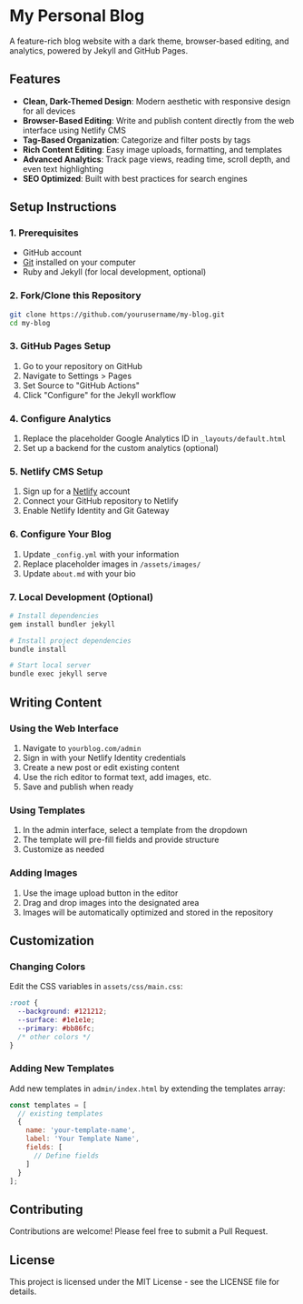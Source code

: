 # My Personal Blog

A feature-rich blog website with a dark theme, browser-based editing, and analytics, powered by Jekyll and GitHub Pages.

## Features

- **Clean, Dark-Themed Design**: Modern aesthetic with responsive design for all devices
- **Browser-Based Editing**: Write and publish content directly from the web interface using Netlify CMS
- **Tag-Based Organization**: Categorize and filter posts by tags
- **Rich Content Editing**: Easy image uploads, formatting, and templates
- **Advanced Analytics**: Track page views, reading time, scroll depth, and even text highlighting
- **SEO Optimized**: Built with best practices for search engines

## Setup Instructions

### 1. Prerequisites

- GitHub account
- [Git](https://git-scm.com/) installed on your computer
- Ruby and Jekyll (for local development, optional)

### 2. Fork/Clone this Repository

```bash
git clone https://github.com/yourusername/my-blog.git
cd my-blog
```

### 3. GitHub Pages Setup

1. Go to your repository on GitHub
2. Navigate to Settings > Pages
3. Set Source to "GitHub Actions"
4. Click "Configure" for the Jekyll workflow

### 4. Configure Analytics

1. Replace the placeholder Google Analytics ID in `_layouts/default.html`
2. Set up a backend for the custom analytics (optional)

### 5. Netlify CMS Setup

1. Sign up for a [Netlify](https://www.netlify.com/) account
2. Connect your GitHub repository to Netlify
3. Enable Netlify Identity and Git Gateway

### 6. Configure Your Blog

1. Update `_config.yml` with your information
2. Replace placeholder images in `/assets/images/`
3. Update `about.md` with your bio

### 7. Local Development (Optional)

```bash
# Install dependencies
gem install bundler jekyll

# Install project dependencies
bundle install

# Start local server
bundle exec jekyll serve
```

## Writing Content

### Using the Web Interface

1. Navigate to `yourblog.com/admin`
2. Sign in with your Netlify Identity credentials
3. Create a new post or edit existing content
4. Use the rich editor to format text, add images, etc.
5. Save and publish when ready

### Using Templates

1. In the admin interface, select a template from the dropdown
2. The template will pre-fill fields and provide structure
3. Customize as needed

### Adding Images

1. Use the image upload button in the editor
2. Drag and drop images into the designated area
3. Images will be automatically optimized and stored in the repository

## Customization

### Changing Colors

Edit the CSS variables in `assets/css/main.css`:

```css
:root {
  --background: #121212;
  --surface: #1e1e1e;
  --primary: #bb86fc;
  /* other colors */
}
```

### Adding New Templates

Add new templates in `admin/index.html` by extending the templates array:

```javascript
const templates = [
  // existing templates
  {
    name: 'your-template-name',
    label: 'Your Template Name',
    fields: [
      // Define fields
    ]
  }
];
```

## Contributing

Contributions are welcome! Please feel free to submit a Pull Request.

## License

This project is licensed under the MIT License - see the LICENSE file for details.